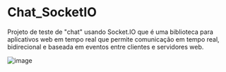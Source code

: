 # Chat_SocketIO
Projeto de teste de "chat" usando Socket.IO que é uma biblioteca para aplicativos web em tempo real que permite comunicação em tempo real, bidirecional e baseada em eventos entre clientes e servidores web. 

![image](https://github.com/user-attachments/assets/9ce4c357-49ee-4d36-9b83-5ffe9c997d9d)
